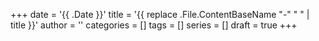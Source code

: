 +++
date = '{{ .Date }}'
title = '{{ replace .File.ContentBaseName "-" " " | title }}'
author = ''
categories = []
tags = []
series = []
draft = true
+++
